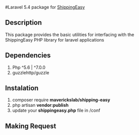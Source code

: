 #Laravel 5.4 package for [ShippingEasy](http://shippingeasy.com/)

## Description
This package provides the basic utilities for interfacing with the ShippingEasy PHP library for laravel applications

## Dependencies
1. Php ^5.6 | ^7.0.0
2. guzzlehttp/guzzle

## Instalation
1. composer require **maverickslab/shipping-easy**
2. php artisan **vendor:publish**
3. update your **shippingeasy.php** file in /conf

## Making Request